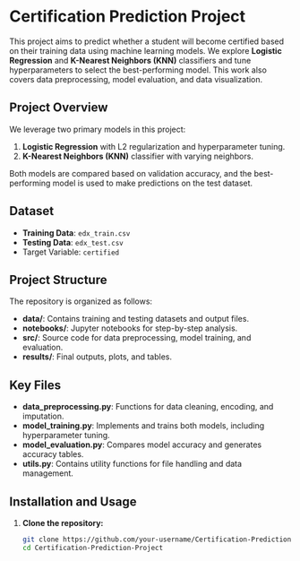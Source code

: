 # Certification Prediction Project

This project aims to predict whether a student will become certified based on their training data using machine learning models. We explore **Logistic Regression** and **K-Nearest Neighbors (KNN)** classifiers and tune hyperparameters to select the best-performing model. This work also covers data preprocessing, model evaluation, and data visualization.

## Project Overview

We leverage two primary models in this project:
1. **Logistic Regression** with L2 regularization and hyperparameter tuning.
2. **K-Nearest Neighbors (KNN)** classifier with varying neighbors.

Both models are compared based on validation accuracy, and the best-performing model is used to make predictions on the test dataset.

## Dataset

- **Training Data**: `edx_train.csv`
- **Testing Data**: `edx_test.csv`
- Target Variable: `certified`

## Project Structure

The repository is organized as follows:
- **data/**: Contains training and testing datasets and output files.
- **notebooks/**: Jupyter notebooks for step-by-step analysis.
- **src/**: Source code for data preprocessing, model training, and evaluation.
- **results/**: Final outputs, plots, and tables.

## Key Files

- **data_preprocessing.py**: Functions for data cleaning, encoding, and imputation.
- **model_training.py**: Implements and trains both models, including hyperparameter tuning.
- **model_evaluation.py**: Compares model accuracy and generates accuracy tables.
- **utils.py**: Contains utility functions for file handling and data management.

## Installation and Usage

1. **Clone the repository:**
   ```bash
   git clone https://github.com/your-username/Certification-Prediction-Project.git
   cd Certification-Prediction-Project
